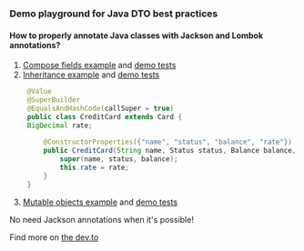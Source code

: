 ### Demo playground for Java DTO best practices

#### How to properly annotate Java classes with Jackson and Lombok annotations?

1. [Compose fields example](src/main/java/io/github/artemptushkin/example/compositefield) and [demo tests](src/test/java/io/github/artemptushkin/example/compositefield)
2. [Inheritance example](src/main/java/io/github/artemptushkin/example/inheritance) and [demo tests](src/test/java/io/github/artemptushkin/example/inheritance)
   ```java
    @Value
    @SuperBuilder
    @EqualsAndHashCode(callSuper = true)
    public class CreditCard extends Card {
    BigDecimal rate;
    
        @ConstructorProperties({"name", "status", "balance", "rate"})
        public CreditCard(String name, Status status, Balance balance, BigDecimal rate) {
            super(name, status, balance);
            this.rate = rate;
        }
    }
   ```
3. [Mutable objects example](src/main/java/io/github/artemptushkin/example/mutable) and [demo tests](src/test/java/io/github/artemptushkin/example/mutable)

No need Jackson annotations when it's possible!

Find more on [the dev.to](https://dev.to/art_ptushkin/best-practices-on-using-jackson-and-lombok-2lpm)